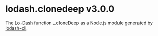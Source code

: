 # lodash.clonedeep v3.0.0

The [Lo-Dash](https://lodash.com/) function [_.cloneDeep](http://lodash.com/docs#cloneDeep) as a [Node.js](http://nodejs.org/) module generated by [lodash-cli](https://www.npmjs.com/package/lodash-cli).
